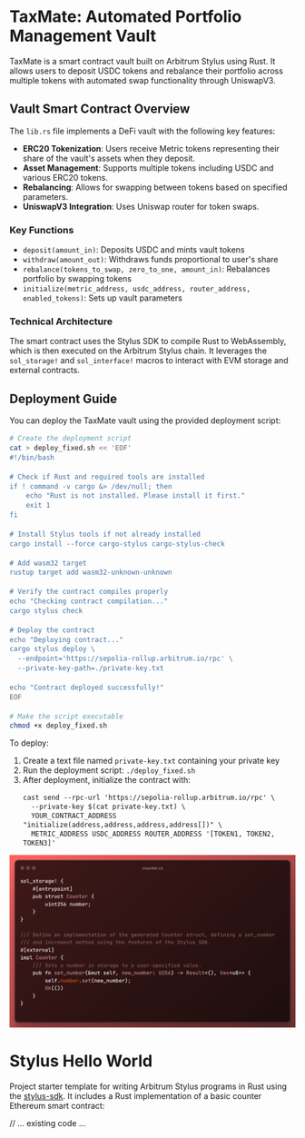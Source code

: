 # TaxMate: Automated Portfolio Management Vault

TaxMate is a smart contract vault built on Arbitrum Stylus using Rust. It allows users to deposit USDC tokens and rebalance their portfolio across multiple tokens with automated swap functionality through UniswapV3.

## Vault Smart Contract Overview

The `lib.rs` file implements a DeFi vault with the following key features:

- **ERC20 Tokenization**: Users receive Metric tokens representing their share of the vault's assets when they deposit.
- **Asset Management**: Supports multiple tokens including USDC and various ERC20 tokens.
- **Rebalancing**: Allows for swapping between tokens based on specified parameters.
- **UniswapV3 Integration**: Uses Uniswap router for token swaps.

### Key Functions

- `deposit(amount_in)`: Deposits USDC and mints vault tokens
- `withdraw(amount_out)`: Withdraws funds proportional to user's share
- `rebalance(tokens_to_swap, zero_to_one, amount_in)`: Rebalances portfolio by swapping tokens
- `initialize(metric_address, usdc_address, router_address, enabled_tokens)`: Sets up vault parameters

### Technical Architecture

The smart contract uses the Stylus SDK to compile Rust to WebAssembly, which is then executed on the Arbitrum Stylus chain. It leverages the `sol_storage!` and `sol_interface!` macros to interact with EVM storage and external contracts.

## Deployment Guide

You can deploy the TaxMate vault using the provided deployment script:

```bash
# Create the deployment script
cat > deploy_fixed.sh << 'EOF'
#!/bin/bash

# Check if Rust and required tools are installed
if ! command -v cargo &> /dev/null; then
    echo "Rust is not installed. Please install it first."
    exit 1
fi

# Install Stylus tools if not already installed
cargo install --force cargo-stylus cargo-stylus-check

# Add wasm32 target
rustup target add wasm32-unknown-unknown

# Verify the contract compiles properly
echo "Checking contract compilation..."
cargo stylus check

# Deploy the contract
echo "Deploying contract..."
cargo stylus deploy \
  --endpoint='https://sepolia-rollup.arbitrum.io/rpc' \
  --private-key-path=./private-key.txt

echo "Contract deployed successfully!"
EOF

# Make the script executable
chmod +x deploy_fixed.sh
```

To deploy:

1. Create a text file named `private-key.txt` containing your private key
2. Run the deployment script: `./deploy_fixed.sh`
3. After deployment, initialize the contract with:
   ```
   cast send --rpc-url 'https://sepolia-rollup.arbitrum.io/rpc' \
     --private-key $(cat private-key.txt) \
     YOUR_CONTRACT_ADDRESS "initialize(address,address,address,address[])" \
     METRIC_ADDRESS USDC_ADDRESS ROUTER_ADDRESS '[TOKEN1, TOKEN2, TOKEN3]'
   ```

![Image](./header.png)

# Stylus Hello World

Project starter template for writing Arbitrum Stylus programs in Rust using the [stylus-sdk](https://github.com/OffchainLabs/stylus-sdk-rs). It includes a Rust implementation of a basic counter Ethereum smart contract:

// ... existing code ...